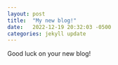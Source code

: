 ```yaml
---
layout: post
title:  "My new blog!"
date:   2022-12-19 20:32:03 -0500
categories: jekyll update
---
```

Good luck on your new blog!